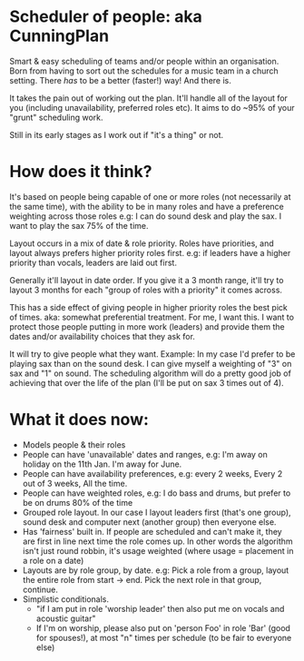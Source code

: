 # Scheduler of people: aka CunningPlan
Smart &amp; easy scheduling of teams and/or people within an organisation.
Born from having to sort out the schedules for a music team in a church setting. There *has* to be a better (faster!) way! And there is.

It takes the pain out of working out the plan. It'll handle all of the layout for you (including unavailability, preferred roles etc). It aims to do ~95% of your "grunt" scheduling work.

Still in its early stages as I work out if "it's a thing" or not.

How does it think?
==================

It's based on people being capable of one or more roles (not necessarily at the same time), with the ability to be in many roles and have a preference weighting across those roles e.g: I can do sound desk and play the sax. I want to play the sax 75% of the time.

Layout occurs in a mix of date & role priority. Roles have priorities, and layout always prefers higher priority roles first. e.g: if leaders have a higher priority than vocals, leaders are laid out first.

Generally it'll layout in date order. If you give it a 3 month range, it'll try to layout 3 months for each "group of roles with a priority" it comes across.

This has a side effect of giving people in higher priority roles the best pick of times. aka: somewhat preferential treatment.  For me, I want this. I want to protect those people putting in more work (leaders) and provide them the dates and/or availability choices that they ask for.

It will try to give people what they want. Example: In my case I'd prefer to be playing sax than on the sound desk.  I can give myself a weighting of "3" on sax and "1" on sound. The scheduling algorithm will do a pretty good job of achieving that over the life of the plan (I'll be put on sax 3 times out of 4).


What it does now:
=================
- Models people & their roles
- People can have 'unavailable' dates and ranges, e.g: I'm away on holiday on the 11th Jan. I'm away for June.
- People can have availability preferences, e.g: every 2 weeks, Every 2 out of 3 weeks, All the time.
- People can have weighted roles, e.g: I do bass and drums, but prefer to be on drums 80% of the time
- Grouped role layout. In our case I layout leaders first (that's one group), sound desk and computer next (another group) then everyone else.
- Has 'fairness' built in. If people are scheduled and can't make it, they are first in line next time the role comes up. In other words the algorithm isn't just round robbin, it's usage weighted (where usage = placement in a role on a date)
- Layouts are by role group, by date. e.g: Pick a role from a group, layout the entire role from start -> end. Pick the next role in that group, continue.
- Simplistic conditionals.
  - "if I am put in role 'worship leader' then also put me on vocals and acoustic guitar"
  - If I'm on worship, please also put on 'person Foo' in role 'Bar' (good for spouses!), at most "n" times per schedule (to be fair to everyone else)

